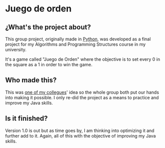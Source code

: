 [original]:https://github.com/AngelloFD/proyectoFinal2
[author]:https://github.com/AdrianMPC

# Juego de orden #
## ¿What's the project about? ##
This group project, originally made in [Python][original], was developed as a final project for my Algorithms and Programming Structures course in my university.

It's a game called "Juego de Orden" where the objective is to set every 0 in the square as a 1 in order to win the game.

## Who made this? ##
This was [one of my collegues][author]' idea so the whole group both put our hands into making it possible. I only re-did the project as a means to practice and improve my Java skills.

## Is it finished? ##
Version 1.0 is out but as time goes by, I am thinking into optimizing it and further add to it. Again, all of this with the objective of improving my Java skills.
